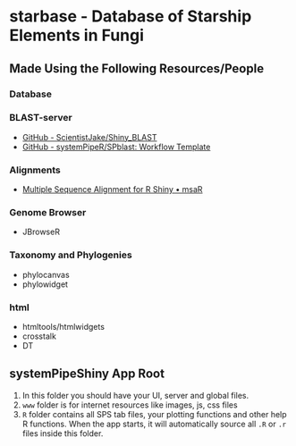 # starbase - Database of Starship Elements in Fungi

## Made Using the Following Resources/People

### Database

### BLAST-server

- [GitHub - ScientistJake/Shiny_BLAST](https://github.com/ScientistJake/Shiny_BLAST)
- [GitHub - systemPipeR/SPblast: Workflow Template](https://github.com/systemPipeR/SPblast)

### Alignments

- [Multiple Sequence Alignment for R Shiny • msaR](https://zachcp.github.io/msaR/)

### Genome Browser

- JBrowseR

### Taxonomy and Phylogenies

- phylocanvas
- phylowidget

### html

- htmltools/htmlwidgets
- crosstalk
- DT

## systemPipeShiny App Root

1. In this folder you should have your UI, server and global files.
2. `www` folder is for internet resources like images, js, css files
3. `R` folder contains all SPS tab files, your plotting functions and other help R functions. When the app starts, it will automatically source all `.R` or `.r` files inside this folder.
